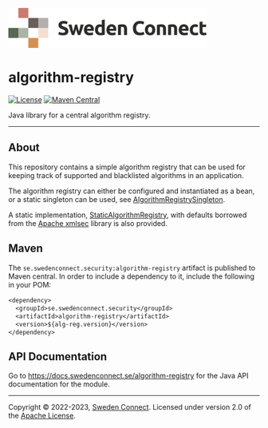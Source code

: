 ![Logo](https://github.com/swedenconnect/technical-framework/blob/master/img/sweden-connect.png)

# algorithm-registry

[![License](https://img.shields.io/badge/License-Apache%202.0-blue.svg)](https://opensource.org/licenses/Apache-2.0) [![Maven Central](https://maven-badges.herokuapp.com/maven-central/se.swedenconnect.security/algorithm-registry/badge.svg)](https://maven-badges.herokuapp.com/maven-central/se.swedenconnect.security/algorithm-registry)

Java library for a central algorithm registry.

---

## About

This repository contains a simple algorithm registry that can be used for keeping track
of supported and blacklisted algorithms in an application. 

The algorithm registry can either be configured and instantiated as a bean, or a static
singleton can be used, see [AlgorithmRegistrySingleton](https://github.com/swedenconnect/algorithm-registry/blob/main/src/main/java/se/swedenconnect/security/algorithms/AlgorithmRegistrySingleton.java).

A static implementation, [StaticAlgorithmRegistry](https://github.com/swedenconnect/algorithm-registry/blob/main/src/main/java/se/swedenconnect/security/algorithms/impl/StaticAlgorithmRegistry.java), with defaults borrowed from the [Apache xmlsec](https://santuario.apache.org) library is also provided.


## Maven

The `se.swedenconnect.security:algorithm-registry` artifact is published to Maven central. In order to include a dependency to it, include the following in your POM:

```
<dependency>
  <groupId>se.swedenconnect.security</groupId>
  <artifactId>algorithm-registry</artifactId>
  <version>${alg-reg.version}</version>
</dependency>
```

## API Documentation

Go to https://docs.swedenconnect.se/algorithm-registry for the Java API documentation for the module.

---

Copyright &copy; 2022-2023, [Sweden Connect](https://swedenconnect.se). Licensed under version 2.0 of the [Apache License](http://www.apache.org/licenses/LICENSE-2.0).
